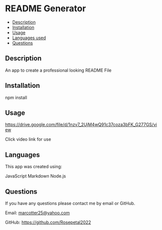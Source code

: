# README Generator

  * [Description](#description)
  * [Installation](#installation)
  * [Usage](#usage)
  * [Languages used](#languages)
  * [Questions](#email)
  
  
  ## Description 

  An app to create a professional looking README File

  ## Installation

  npm install

  ## Usage

  https://drive.google.com/file/d/1nzv7_2UjM4wQ91c37coza3bFK_G277GS/view

  Click video link for use
  

  ## Languages

  This app was created using:
  
  JavaScript
  Markdown
  Node.js

  ## Questions

  If you have any questions please contact me by email or GitHub.

  Email: marcotter25@yahoo.com

  GitHub: https://github.com/Rosepetal2022

